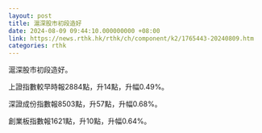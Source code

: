 ```yaml
---
layout: post
title: 滬深股市初段造好
date: 2024-08-09 09:44:10.000000000 +08:00
link: https://news.rthk.hk/rthk/ch/component/k2/1765443-20240809.htm
categories: rthk
---
```


滬深股市初段造好。

上證指數較早時報2884點，升14點，升幅0.49%。

深證成份指數報8503點，升57點，升幅0.68%。

創業板指數報1621點，升10點，升幅0.64%。
